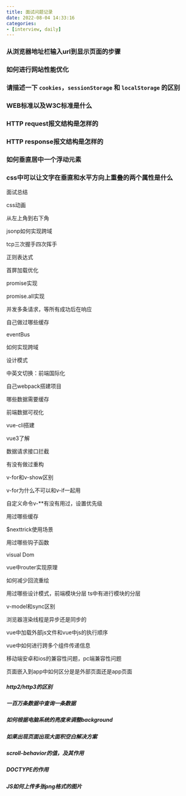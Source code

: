 ```yaml
---
title: 面试问题记录
date: 2022-08-04 14:33:16
categories:
- [interview, daily]
---
```

### 从浏览器地址栏输入url到显示页面的步骤

### 如何进行网站性能优化

### 请描述一下 `cookies`，`sessionStorage` 和 `localStorage` 的区别

### WEB标准以及W3C标准是什么

### HTTP request报文结构是怎样的

### HTTP response报文结构是怎样的

### 如何垂直居中一个浮动元素

### css中可以让文字在垂直和水平方向上重叠的两个属性是什么

面试总结

css动画

从左上角到右下角

jsonp如何实现跨域

tcp三次握手四次挥手

正则表达式

首屏加载优化

promise实现

promise.all实现

并发多条请求，等所有成功后在响应

自己做过哪些缓存

eventBus

如何实现跨域

设计模式

中英文切换：前端国际化

自己webpack搭建项目

哪些数据需要缓存

前端数据可视化

vue-cli搭建

vue3了解

数据请求接口拦截

有没有做过重构

v-for和v-show区别

v-for为什么不可以和v-if一起用

自定义命令v-**有没有用过，设置优先级

用过哪些缓存

$nexttrick使用场景

用过哪些钩子函数

visual Dom

vue中router实现原理

如何减少回流重绘

用过哪些设计模式，前端模块分层 ts中有进行模块的分层

v-model和sync区别

浏览器渲染线程是异步还是同步的

vue中加载外部js文件和vue中js的执行顺序

vue中如何进行跨多个组件传递信息

移动端安卓和ios的兼容性问题，pc端兼容性问题

页面嵌入到app中如何区分是是外部页面还是app页面

##### http2/http3的区别

##### 一百万条数据中查询一条数据

##### 如何根据电脑系统的亮度来调整background

##### 如果出现页面出现大面积空白解决方案

##### scroll-behavior的值，及其作用

##### DOCTYPE的作用

##### JS如何上传多张png格式的图片